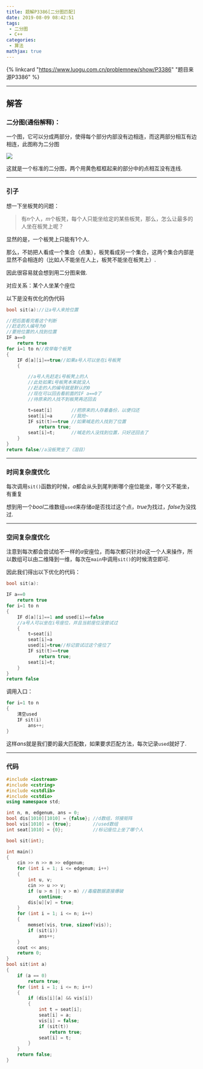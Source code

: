 ```yaml
---
title: 题解P3386[二分图匹配]
date: 2019-08-09 08:42:51
tags:
 - 二分图
 - C++
categories:
 - 算法
mathjax: true
---
```


<!-- placeholder -->

{% linkcard "https://www.luogu.com.cn/problemnew/show/P3386" "题目来源P3386" %}

<!-- more -->

---
## 解答

### 二分图(通俗解释)：

一个图，它可以分成两部分，使得每个部分内部没有边相连，而这两部分相互有边相连，此图称为二分图

![](/assets/solution-p3386-pic1.png)

这就是一个标准的二分图，两个用黄色框框起来的部分中的点相互没有连线. 

---
### 引子

想一下坐板凳的问题：

>有$n$个人，$m$个板凳，每个人只能坐给定的某些板凳，那么，怎么让最多的人坐在板凳上呢？

显然的是，一个板凳上只能有$1$个人. 

那么，不妨把人看成一个集合（点集），板凳看成另一个集合，这两个集合内部是显然不会相连的（比如人不能坐在人上，板凳不能坐在板凳上）. 

因此很容易就会想到用二分图来做. 

对应关系：某个人坐某个座位 

以下是没有优化的伪代码

```cpp
bool sit(a)://让a号人来抢位置

//把后面看完看这个判断
//赶走的人编号为0
//要抢位置的人找到位置
IF a==0
    return true
for i=1 to n//枚举每个板凳
{
    IF d[a][i]==true//如果a号人可以坐在i号板凳
    {

        //a号人先赶走i号板凳上的人
        //此处如果i号板凳本来就没人
        //赶走的人的编号就是默认的0
        //现在可以回去看前面的IF a==0了
        //待原来的人找不到板凳再还回去

        t=seat[i]       //把原来的人存着备份，以便归还
        seat[i]=a       //我抢~
        IF sit(t)==true //如果喊走的人找到了位置
            return true;
        seat[i]=t;      //喊走的人没找到位置，只好还回去了
    }
}
return false//a没板凳坐了（泪目）
```

<!-- placeholder -->

---
### 时间复杂度优化

每次调用`sit()`函数的时候，$a$都会从头到尾判断哪个座位能坐，哪个又不能坐，有重复

想到用一个$bool$二维数组`used`来存储$a$是否找过这个点，$true$为找过，$false$为没找过. 

---
### 空间复杂度优化

注意到每次都会尝试给不一样的$a$安座位，而每次都只针对$a$这一个人来操作，所以数组可以由二维降到一维，每次在`main`中调用`sit()`的时候清空即可. 

因此我们得出以下优化的代码：

```cpp
bool sit(a):

IF a==0
    return true
for i=1 to n
{
    IF d[a][i]==1 and used[i]==false
    //a号人可以坐在i号座位，并且当前座位没尝试过
    {
        t=seat[i]
        seat[i]=a
        used[i]=true//标记尝试过这个座位了
        IF sit(t)==true
            return true;
        seat[i]=t;
    }
}
return false
```

调用入口：

```cpp
for i=1 to n
{
    清空used
    IF sit(i)
        ans++;
}
```

这样$ans$就是我们要的最大匹配数，如果要求匹配方法，每次记录`used`就好了. 

---
### 代码

```cpp
#include <iostream>
#include <cstring>
#include <cstdlib>
#include <cstdio>
using namespace std;

int n, m, edgenum, ans = 0;
bool dis[1010][1010] = {false}; //d数组，邻接矩阵
bool vis[1010] = {true};        //used数组
int seat[1010] = {0};           //标记座位上坐了哪个人

bool sit(int);

int main()
{
    cin >> n >> m >> edgenum;
    for (int i = 1; i <= edgenum; i++)
    {
        int u, v;
        cin >> u >> v;
        if (u > n || v > m) //毒瘤数据直接爆破
            continue;
        dis[u][v] = true;
    }
    for (int i = 1; i <= n; i++)
    {
        memset(vis, true, sizeof(vis));
        if (sit(i))
            ans++;
    }
    cout << ans;
    return 0;
}
bool sit(int a)
{
    if (a == 0)
        return true;
    for (int i = 1; i <= n; i++)
    {
        if (dis[i][a] && vis[i])
        {
            int t = seat[i];
            seat[i] = a;
            vis[i] = false;
            if (sit(t))
                return true;
            seat[i] = t;
        }
    }
    return false;
}
```